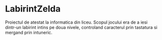 # LabirintZelda
Proiectul de atestat la informatica din liceu.
Scopul jocului era de a iesi dintr-un labirint intins pe doua nivele, controland caracterul prin tastatura si mergand prin intuneric.
